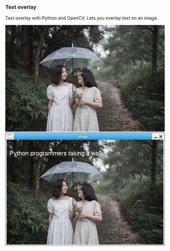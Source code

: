 
### Text overlay

Text overlay with Python and OpenCV.
Lets you overlay text on an image.

<img src="img1.jpg">
<img src="overlay.png">
